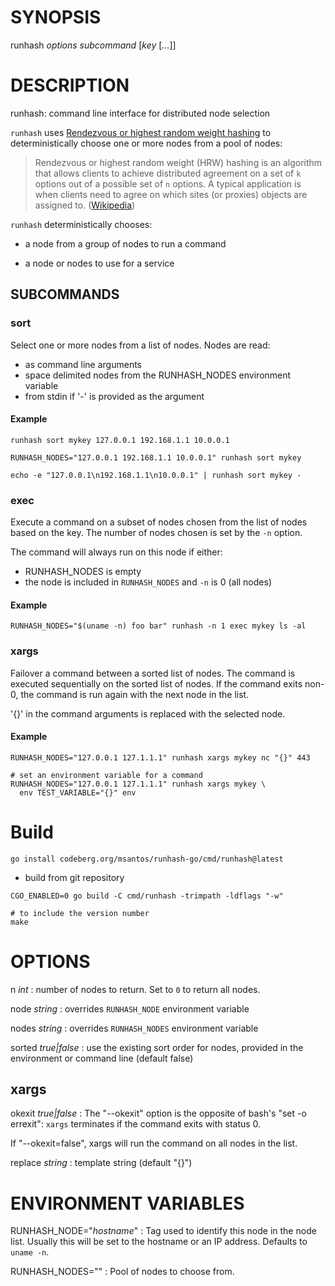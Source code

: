 # SYNOPSIS

runhash *options* *subcommand* [*key* [*...*]]

# DESCRIPTION

runhash: command line interface for distributed node selection

`runhash` uses [Rendezvous or highest random weight
hashing](http://www.eecs.umich.edu/techreports/cse/96/CSE-TR-316-96.pdf)
to deterministically choose one or more nodes from a pool of nodes:

> Rendezvous or highest random weight (HRW) hashing is
> an algorithm that allows clients to achieve distributed
> agreement on a set of `k` options out of a possible set of
> `n` options. A typical application is when clients need
> to agree on which sites (or proxies) objects are assigned
> to. ([Wikipedia](https://en.wikipedia.org/wiki/Rendezvous_hashing))

`runhash` deterministically chooses:

* a node from a group of nodes to run a command

* a node or nodes to use for a service

## SUBCOMMANDS

### sort

Select one or more nodes from a list of nodes. Nodes are read:

* as command line arguments
* space delimited nodes from the RUNHASH_NODES environment variable
* from stdin if '-' is provided as the argument

#### Example

```
runhash sort mykey 127.0.0.1 192.168.1.1 10.0.0.1

RUNHASH_NODES="127.0.0.1 192.168.1.1 10.0.0.1" runhash sort mykey

echo -e "127.0.0.1\n192.168.1.1\n10.0.0.1" | runhash sort mykey -
```

### exec

Execute a command on a subset of nodes chosen from the list of nodes
based on the key. The number of nodes chosen is set by the `-n` option.

The command will always run on this node if either:
* RUNHASH_NODES is empty
* the node is included in `RUNHASH_NODES` and `-n` is 0 (all nodes)

#### Example

```
RUNHASH_NODES="$(uname -n) foo bar" runhash -n 1 exec mykey ls -al
```

### xargs

Failover a command between a sorted list of nodes. The command is executed
sequentially on the sorted list of nodes. If the command exits non-0,
the command is run again with the next node in the list.

'{}' in the command arguments is replaced with the selected node.

#### Example

```
RUNHASH_NODES="127.0.0.1 127.1.1.1" runhash xargs mykey nc "{}" 443

# set an environment variable for a command
RUNHASH_NODES="127.0.0.1 127.1.1.1" runhash xargs mykey \
  env TEST_VARIABLE="{}" env
```

# Build

```
go install codeberg.org/msantos/runhash-go/cmd/runhash@latest
```

* build from git repository

```
CGO_ENABLED=0 go build -C cmd/runhash -trimpath -ldflags "-w"

# to include the version number
make
```

# OPTIONS

n *int*
: number of nodes to return. Set to `0` to return all nodes.

node *string*
: overrides `RUNHASH_NODE` environment variable

nodes *string*
: overrides `RUNHASH_NODES` environment variable

sorted *true|false*
: use the existing sort order for nodes, provided in the environment or
command line (default false)

## xargs

okexit *true|false*
: The "--okexit" option is the opposite of bash's "set -o errexit": `xargs`
terminates if the command exits with status 0.

If "--okexit=false", xargs will run the command on all nodes in
the list.

replace *string*
: template string (default "{}")

# ENVIRONMENT VARIABLES

RUNHASH_NODE="*hostname*"
: Tag used to identify this node in the node list. Usually this will be
set to the hostname or an IP address. Defaults to `uname -n`.

RUNHASH_NODES=""
: Pool of nodes to choose from.
